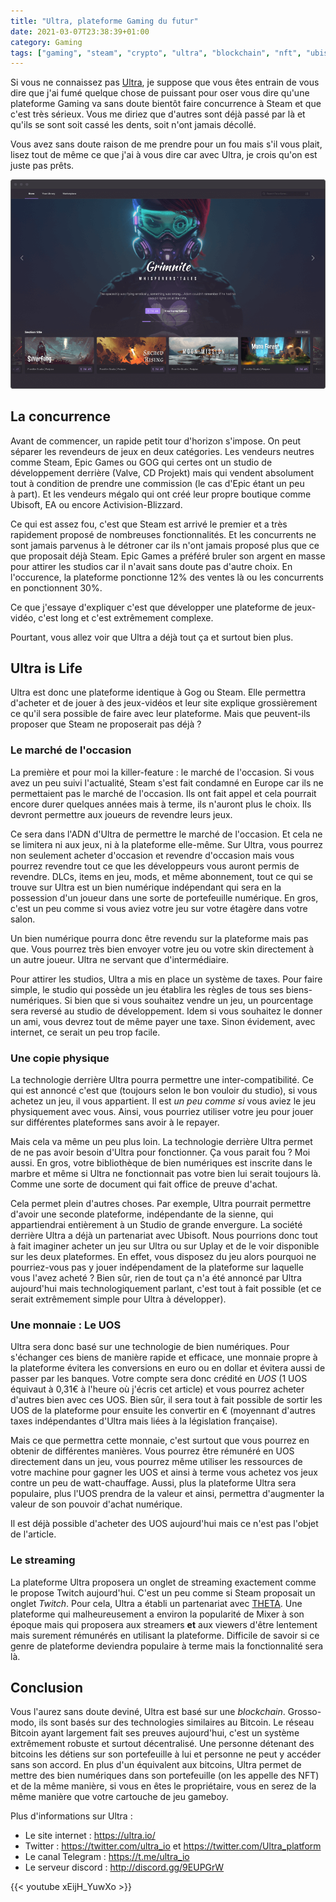 ```yaml
---
title: "Ultra, plateforme Gaming du futur"
date: 2021-03-07T23:38:39+01:00
category: Gaming
tags: ["gaming", "steam", "crypto", "ultra", "blockchain", "nft", "ubisoft"]
---
```


Si vous ne connaissez pas [Ultra](https://ultra.io/), je suppose que vous êtes entrain de vous dire que j'ai fumé quelque chose de puissant pour oser vous dire qu'une plateforme Gaming va sans doute bientôt faire concurrence à Steam et que c'est très sérieux. Vous me diriez que d'autres sont déjà passé par là et qu'ils se sont soit cassé les dents, soit n'ont jamais décollé.

Vous avez sans doute raison de me prendre pour un fou mais s'il vous plait, lisez tout de même ce que j'ai à vous dire car avec Ultra, je crois qu'on est juste pas prêts.

![image](img/game-screen-2.webp)

## La concurrence

Avant de commencer, un rapide petit tour d'horizon s'impose. On peut séparer les revendeurs de jeux en deux catégories. Les vendeurs neutres comme Steam, Epic Games ou GOG qui certes ont un studio de développement derrière (Valve, CD Projekt) mais qui vendent absolument tout à condition de prendre une commission (le cas d'Epic étant un peu à part). Et les vendeurs mégalo qui ont créé leur propre boutique comme Ubisoft, EA ou encore Activision-Blizzard.

Ce qui est assez fou, c'est que Steam est arrivé le premier et a très rapidement proposé de nombreuses fonctionnalités. Et les concurrents ne sont jamais parvenus à le détroner car ils n'ont jamais proposé plus que ce que proposait déjà Steam. Epic Games a préféré bruler son argent en masse pour attirer les studios car il n'avait sans doute pas d'autre choix. En l'occurence, la plateforme ponctionne 12% des ventes là ou les concurrents en ponctionnent 30%.

Ce que j'essaye d'expliquer c'est que développer une plateforme de jeux-vidéo, c'est long et c'est extrêmement complexe.

Pourtant, vous allez voir que Ultra a déjà tout ça et surtout bien plus.

## Ultra is Life

Ultra est donc une plateforme identique à Gog ou Steam. Elle permettra d'acheter et de jouer à des jeux-vidéos et leur site explique grossièrement ce qu'il sera possible de faire avec leur plateforme. Mais que peuvent-ils proposer que Steam ne proposerait pas déjà ?

### Le marché de l'occasion

La première et pour moi la killer-feature : le marché de l'occasion. Si vous avez un peu suivi l'actualité, Steam s'est fait condamné en Europe car ils ne permettaient pas le marché de l'occasion. Ils ont fait appel et cela pourrait encore durer quelques années mais à terme, ils n'auront plus le choix. Ils devront permettre aux joueurs de revendre leurs jeux.

Ce sera dans l'ADN d'Ultra de permettre le marché de l'occasion. Et cela ne se limitera ni aux jeux, ni à la plateforme elle-même. Sur Ultra, vous pourrez non seulement acheter d'occasion et revendre d'occasion mais vous pourrez revendre tout ce que les développeurs vous auront permis de revendre. DLCs, items en jeu, mods, et même abonnement, tout ce qui se trouve sur Ultra est un bien numérique indépendant qui sera en la possession d'un joueur dans une sorte de portefeuille numérique. En gros, c'est un peu comme si vous aviez votre jeu sur votre étagère dans votre salon.

Un bien numérique pourra donc être revendu sur la plateforme mais pas que. Vous pourrez très bien envoyer votre jeu ou votre skin directement à un autre joueur. Ultra ne servant que d'intermédiaire.

Pour attirer les studios, Ultra a mis en place un système de taxes. Pour faire simple, le studio qui possède un jeu établira les règles de tous ses biens-numériques. Si bien que si vous souhaitez vendre un jeu, un pourcentage sera reversé au studio de développement. Idem si vous souhaitez le donner un ami, vous devrez tout de même payer une taxe. Sinon évidement, avec internet, ce serait un peu trop facile.

### Une copie physique

La technologie derrière Ultra pourra permettre une inter-compatibilité. Ce qui est annoncé c'est que (toujours selon le bon vouloir du studio), si vous achetez un jeu, il vous appartient. Il est *un peu comme si* vous aviez le jeu physiquement avec vous. Ainsi, vous pourriez utiliser votre jeu pour jouer sur différentes plateformes sans avoir à le repayer.

Mais cela va même un peu plus loin. La technologie derrière Ultra permet de ne pas avoir besoin d'Ultra pour fonctionner. Ça vous parait fou ? Moi aussi. En gros, votre bibliothèque de bien numériques est inscrite dans le marbre et même si Ultra ne fonctionnait pas votre bien lui serait toujours là. Comme une sorte de document qui fait office de preuve d'achat.

Cela permet plein d'autres choses. Par exemple, Ultra pourrait permettre d'avoir une seconde plateforme, indépendante de la sienne, qui appartiendrai entièrement à un Studio de grande envergure. La société derrière Ultra a déjà un partenariat avec Ubisoft. Nous pourrions donc tout à fait imaginer acheter un jeu sur Ultra ou sur Uplay et de le voir disponible sur les deux plateformes. En effet, vous disposez du jeu alors pourquoi ne pourriez-vous pas y jouer indépendament de la plateforme sur laquelle vous l'avez acheté ? Bien sûr, rien de tout ça n'a été annoncé par Ultra aujourd'hui mais technologiquement parlant, c'est tout à fait possible (et ce serait extrêmement simple pour Ultra à développer).

### Une monnaie : Le UOS

Ultra sera donc basé sur une technologie de bien numériques. Pour s'échanger ces biens de manière rapide et efficace, une monnaie propre à la plateforme évitera les conversions en euro ou en dollar et évitera aussi de passer par les banques. Votre compte sera donc crédité en *UOS* (1 UOS équivaut à 0,31€ à l'heure où j'écris cet article) et vous pourrez acheter d'autres bien avec ces UOS. Bien sûr, il sera tout à fait possible de sortir les UOS de la plateforme pour ensuite les convertir en € (moyennant d'autres taxes indépendantes d'Ultra mais liées à la législation française).

Mais ce que permettra cette monnaie, c'est surtout que vous pourrez en obtenir de différentes manières. Vous pourrez être rémunéré en UOS directement dans un jeu, vous pourrez même utiliser les ressources de votre machine pour gagner les UOS et ainsi à terme vous achetez vos jeux contre un peu de watt-chauffage. Aussi, plus la plateforme Ultra sera populaire, plus l'UOS prendra de la valeur et ainsi, permettra d'augmenter la valeur de son pouvoir d'achat numérique.

Il est déjà possible d'acheter des UOS aujourd'hui mais ce n'est pas l'objet de l'article.

### Le streaming

La plateforme Ultra proposera un onglet de streaming exactement comme le propose Twitch aujourd'hui. C'est un peu comme si Steam proposait un onglet *Twitch*. Pour cela, Ultra a établi un partenariat avec [THETA](https://www.theta.tv/). Une plateforme qui malheureusement a environ la popularité de Mixer à son époque mais qui proposera aux streamers **et** aux viewers d'être lentement mais surement rémunérés en utilisant la plateforme. Difficile de savoir si ce genre de plateforme deviendra populaire à terme mais la fonctionnalité sera là.

## Conclusion

Vous l'aurez sans doute deviné, Ultra est basé sur une *blockchain*. Grosso-modo, ils sont basés sur des technologies similaires au Bitcoin. Le réseau Bitcoin ayant largement fait ses preuves aujourd'hui, c'est un système extrêmement robuste et surtout décentralisé. Une personne détenant des bitcoins les détiens sur son portefeuille à lui et personne ne peut y accéder sans son accord. En plus d'un équivalent aux bitcoins, Ultra permet de mettre des bien numériques dans son portefeuille (on les appelle des NFT) et de la même manière, si vous en êtes le propriétaire, vous en serez de la même manière que votre cartouche de jeu gameboy.

Plus d'informations sur Ultra :
- Le site internet : https://ultra.io/
- Twitter : https://twitter.com/ultra_io et https://twitter.com/Ultra_platform
- Le canal Telegram : https://t.me/ultra_io
- Le serveur discord : http://discord.gg/9EUPGrW

{{< youtube xEijH_YuwXo >}}